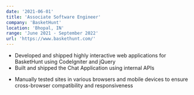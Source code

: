 ```yaml
---
date: '2021-06-01'
title: 'Associate Software Engineer'
company: 'BasketHunt'
location: 'Bhopal, IN'
range: 'June 2021 - September 2022'
url: 'https://www.baskethunt.com/'
---
```


- Developed and shipped highly interactive web applications for BasketHunt using CodeIgniter and jQuery
- Built and shipped the Chat Application using internal APIs

* Manually tested sites in various browsers and mobile devices to ensure cross-browser compatibility and responsiveness
